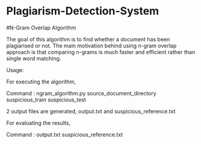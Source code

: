 # Plagiarism-Detection-System

#N-Gram Overlap Algorithm

The goal of this algorithm is to find whether a document has been plagiarised or not. The main motivation behind using n-gram overlap approach is that comparing n-grams is much faster and efficient rather than single word matching.

Usage:

For executing the algorithm,

Command : ngram_algorithm.py source_document_directory suspicious_train suspicious_test

2 output files are generated, output.txt and suspicious_reference.txt

For evaluating the results,

Command : output.txt suspicious_reference.txt

